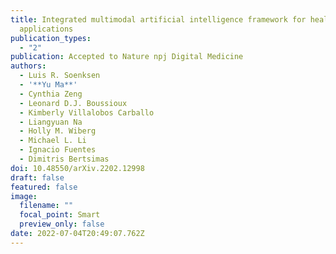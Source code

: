 ```yaml
---
title: Integrated multimodal artificial intelligence framework for healthcare
  applications
publication_types:
  - "2"
publication: Accepted to Nature npj Digital Medicine
authors:
  - Luis R. Soenksen
  - '**Yu Ma**'
  - Cynthia Zeng
  - Leonard D.J. Boussioux
  - Kimberly Villalobos Carballo
  - Liangyuan Na
  - Holly M. Wiberg
  - Michael L. Li
  - Ignacio Fuentes
  - Dimitris Bertsimas
doi: 10.48550/arXiv.2202.12998
draft: false
featured: false
image:
  filename: ""
  focal_point: Smart
  preview_only: false
date: 2022-07-04T20:49:07.762Z
---
```


